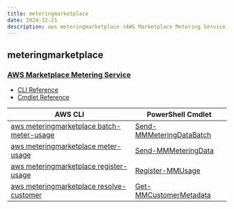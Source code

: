 ```yaml
---
title: meteringmarketplace
date: 2024-12-21
description: aws meteringmarketplace (AWS Marketplace Metering Service) command/cmdlet list.
---
```


## meteringmarketplace

### [AWS Marketplace Metering Service](https://aws.amazon.com/marketplace/)

* [CLI Reference](https://awscli.amazonaws.com/v2/documentation/api/latest/reference/meteringmarketplace/index.html)
* [Cmdlet Reference](https://docs.aws.amazon.com/powershell/latest/reference/items/AWS_Marketplace_Metering_cmdlets.html)

|AWS CLI|PowerShell Cmdlet|
|----|----|
|[aws meteringmarketplace batch-meter-usage](https://awscli.amazonaws.com/v2/documentation/api/latest/reference/meteringmarketplace/batch-meter-usage.html)|[Send-MMMeteringDataBatch](https://docs.aws.amazon.com/powershell/latest/reference/items/Send-MMMeteringDataBatch.html)|
|[aws meteringmarketplace meter-usage](https://awscli.amazonaws.com/v2/documentation/api/latest/reference/meteringmarketplace/meter-usage.html)|[Send-MMMeteringData](https://docs.aws.amazon.com/powershell/latest/reference/items/Send-MMMeteringData.html)|
|[aws meteringmarketplace register-usage](https://awscli.amazonaws.com/v2/documentation/api/latest/reference/meteringmarketplace/register-usage.html)|[Register-MMUsage](https://docs.aws.amazon.com/powershell/latest/reference/items/Register-MMUsage.html)|
|[aws meteringmarketplace resolve-customer](https://awscli.amazonaws.com/v2/documentation/api/latest/reference/meteringmarketplace/resolve-customer.html)|[Get-MMCustomerMetadata](https://docs.aws.amazon.com/powershell/latest/reference/items/Get-MMCustomerMetadata.html)|

